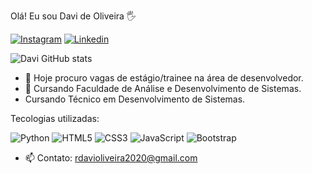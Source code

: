 Olá! Eu sou Davi de Oliveira 🖐️

[![Instagram](https://img.shields.io/badge/Instagram-E4405F?style=for-the-badge&logo=instagram&logoColor=white)](https://www.instagram.com/davi__oliveira.__/)
[![Linkedin](https://img.shields.io/badge/LinkedIn-0077B5?style=for-the-badge&logo=linkedin&logoColor=white)](https://www.linkedin.com/in/davi-de-oliveira-rosa-2224aa284/)

![Davi GitHub stats](https://github-readme-stats.vercel.app/api?username=Davi0liveiraa&theme=holi&show_icons=true)

- 🔭 Hoje procuro vagas de estágio/trainee na área de desenvolvedor.
- 🌱 Cursando Faculdade de Análise e Desenvolvimento de Sistemas.
- Cursando Técnico em Desenvolvimento de  Sistemas.

Tecologias utilizadas:

![Python](https://img.shields.io/badge/Python-14354C?style=for-the-badge&logo=python&logoColor=white)
![HTML5](https://img.shields.io/badge/HTML5-E34F26?style=for-the-badge&logo=html5&logoColor=white)
![CSS3](https://img.shields.io/badge/CSS3-1572B6?style=for-the-badge&logo=css3&logoColor=white)
![JavaScript](https://img.shields.io/badge/JavaScript-F7DF1E?style=for-the-badge&logo=javascript&logoColor=black)
![Bootstrap](https://img.shields.io/badge/Bootstrap-563D7C?style=for-the-badge&logo=bootstrap&logoColor=white)

- 📫 Contato: rdavioliveira2020@gmail.com
